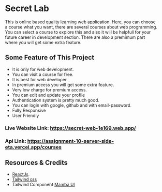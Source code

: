 

# Secret Lab

This is online based quality learning web application. Here, you can choose a course what you want, there are several courses about web programming. You can select a course to explore this and also it will be helpfull for your future career in development section. There are also a premimum part where you will get some extra feature.

## Some Feature of This Project
* It is only for web development.
* You can visit a course for free.
* It is best for web developer.
* In premium access you will get some extra feature.
* Very low charge for premium access.
* You can edit and update your profile
* Authentication system is pretty much good.
* You can login with google, github and with email-password.
* Fully Responsive
* User Friendly

### Live Website Link: https://secret-web-1e169.web.app/

### Api Link: https://assignment-10-server-side-eta.vercel.app/courses
## Resources & Credits
* [ReactJs](https://reactjs.org/).
* [Tailwind css](https://tailwindcss.com/docs/installation)
* Tailwind Component [Mamba UI](https://www.mambaui.com/components)






